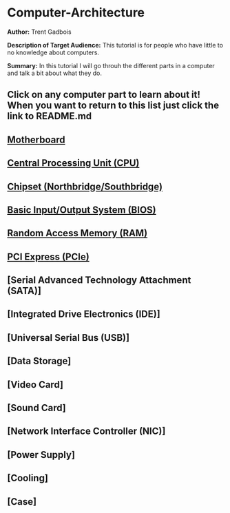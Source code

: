 # Computer-Architecture
**Author:** Trent Gadbois

**Description of Target Audience:** This tutorial is for people who have little to no knowledge about computers.

**Summary:** In this tutorial I will go throuh the different parts in a computer and talk a bit about what they do.
## Click on any computer part to learn about it! When you want to return to this list just click the link to README.md
## [Motherboard](Motherboard.md)
## [Central Processing Unit (CPU)](cpu.md)
## [Chipset (Northbridge/Southbridge)](Chipset.md)
## [Basic Input/Output System (BIOS)](bios.md)
## [Random Access Memory (RAM)](ram.md)
## [PCI Express (PCIe)](pcie.md)
## [Serial Advanced Technology Attachment (SATA)]
## [Integrated Drive Electronics (IDE)]
## [Universal Serial Bus (USB)]
## [Data Storage]
## [Video Card]
## [Sound Card]
## [Network Interface Controller (NIC)]
## [Power Supply]
## [Cooling]
## [Case]
